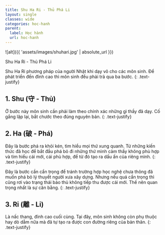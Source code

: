 ```yaml
---
title: Shu Ha Ri - Thủ Phá Li
layout: single
classes: wide
categories: hoc-hanh
parent:
  label: Học hành
  url: hoc-hanh
---
```


![alt]({{ 'assets/images/shuhari.jpg' | absolute_url }})
> <cite>
  Shu Ha Ri - Thủ Phá Li
</cite>

Shu Ha Ri phương pháp của người Nhật khi dạy võ cho các môn sinh. Để phát triển đến đỉnh cao thì môn sinh đều phải trả qua ba bước.
{: .text-justify}

## 1. Shu (守 - Thủ)
Ở bước này môn sinh cần phải làm theo chính xác những gì thầy đã dạy. Cố gắng lặp lại, bắt chước theo đúng nguyên bản.
{: .text-justify}

## 2. Ha (破 - Phá)
Đây là bước phá ra khỏi kén, tìm hiểu mọi thứ xung quanh. Từ những kiến thức đã học để bắt đầu phá bỏ đi những thứ mình cảm thấy không phù hợp và tìm hiểu cái mới, cái phù hợp, để từ đó tạo ra dấu ấn của riêng mình.
{: .text-justify}

Đây là bước cần cẩn trọng để tránh trường hợp học nghệ chưa thông đã muốn phá bỏ lý thuyết người xưa xây dựng. Nhưng nếu quá cẩn trọng thì cũng rơi vào trạng thái bảo thủ không tiếp thu được cái mới. Thế nên quan trọng nhất là sự cân bằng.
{: .text-justify}

## 3. Ri (離 - Li)
Là nấc thang, đỉnh cao cuối cùng. Tại đây, môn sinh không còn phụ thuộc hay dò dẫm nữa mà đã tự tạo ra được con đường riêng của bản thân.
{: .text-justify}